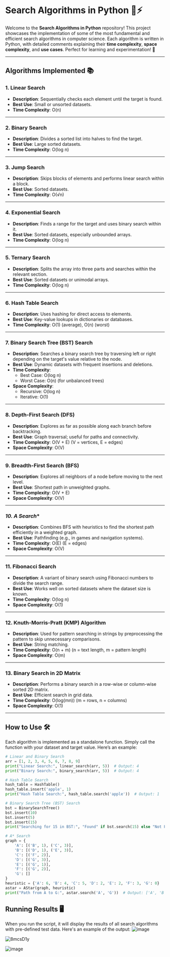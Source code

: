 # **Search Algorithms in Python 🧠⚡**

Welcome to the **Search Algorithms in Python** repository! This project showcases the implementation of some of the most fundamental and efficient search algorithms in computer science. Each algorithm is written in Python, with detailed comments explaining their **time complexity**, **space complexity**, and **use cases**. Perfect for learning and experimentation! 🚀

---

## **Algorithms Implemented 📚**

### **1. Linear Search**
- **Description**: Sequentially checks each element until the target is found.
- **Best Use**: Small or unsorted datasets.
- **Time Complexity**: O(n)

---

### **2. Binary Search**
- **Description**: Divides a sorted list into halves to find the target.
- **Best Use**: Large sorted datasets.
- **Time Complexity**: O(log n)

---

### **3. Jump Search**
- **Description**: Skips blocks of elements and performs linear search within a block.
- **Best Use**: Sorted datasets.
- **Time Complexity**: O(√n)

---

### **4. Exponential Search**
- **Description**: Finds a range for the target and uses binary search within it.
- **Best Use**: Sorted datasets, especially unbounded arrays.
- **Time Complexity**: O(log n)

---

### **5. Ternary Search**
- **Description**: Splits the array into three parts and searches within the relevant section.
- **Best Use**: Sorted datasets or unimodal arrays.
- **Time Complexity**: O(log n)

---

### **6. Hash Table Search**
- **Description**: Uses hashing for direct access to elements.
- **Best Use**: Key-value lookups in dictionaries or databases.
- **Time Complexity**: O(1) (average), O(n) (worst)

---

### **7. Binary Search Tree (BST) Search**
- **Description**: Searches a binary search tree by traversing left or right depending on the target's value relative to the node.
- **Best Use**: Dynamic datasets with frequent insertions and deletions.
- **Time Complexity**: 
  - Best Case: O(log n)
  - Worst Case: O(n) (for unbalanced trees)
- **Space Complexity**: 
  - Recursive: O(log n)
  - Iterative: O(1)

---

### **8. Depth-First Search (DFS)**
- **Description**: Explores as far as possible along each branch before backtracking.
- **Best Use**: Graph traversal; useful for paths and connectivity.
- **Time Complexity**: O(V + E) (V = vertices, E = edges)
- **Space Complexity**: O(V)

---

### **9. Breadth-First Search (BFS)**
- **Description**: Explores all neighbors of a node before moving to the next level.
- **Best Use**: Shortest path in unweighted graphs.
- **Time Complexity**: O(V + E)
- **Space Complexity**: O(V)

---

### **10. A* Search**
- **Description**: Combines BFS with heuristics to find the shortest path efficiently in a weighted graph.
- **Best Use**: Pathfinding (e.g., in games and navigation systems).
- **Time Complexity**: O(E) (E = edges)
- **Space Complexity**: O(V)

---

### **11. Fibonacci Search**
- **Description**: A variant of binary search using Fibonacci numbers to divide the search range.
- **Best Use**: Works well on sorted datasets where the dataset size is known.
- **Time Complexity**: O(log n)
- **Space Complexity**: O(1)

---

### **12. Knuth-Morris-Pratt (KMP) Algorithm**
- **Description**: Used for pattern searching in strings by preprocessing the pattern to skip unnecessary comparisons.
- **Best Use**: String matching.
- **Time Complexity**: O(n + m) (n = text length, m = pattern length)
- **Space Complexity**: O(m)

---

### **13. Binary Search in 2D Matrix**
- **Description**: Performs a binary search in a row-wise or column-wise sorted 2D matrix.
- **Best Use**: Efficient search in grid data.
- **Time Complexity**: O(log(mn)) (m = rows, n = columns)
- **Space Complexity**: O(1)

---

## **How to Use 🛠️**

Each algorithm is implemented as a standalone function. Simply call the function with your dataset and target value. Here’s an example:

```python
# Linear and Binary Search
arr = [1, 2, 3, 4, 5, 6, 7, 8, 9]
print("Linear Search:", linear_search(arr, 5))  # Output: 4
print("Binary Search:", binary_search(arr, 5))  # Output: 4

# Hash Table Search
hash_table = HashTable()
hash_table.insert('apple', 1)
print("Hash Table Search:", hash_table.search('apple'))  # Output: 1

# Binary Search Tree (BST) Search
bst = BinarySearchTree()
bst.insert(10)
bst.insert(5)
bst.insert(15)
print("Searching for 15 in BST:", "Found" if bst.search(15) else "Not Found")  # Output: Found

# A* Search
graph = {
    'A': [('B', 1), ('C', 3)],
    'B': [('D', 1), ('E', 3)],
    'C': [('F', 2)],
    'D': [('G', 3)],
    'E': [('G', 1)],
    'F': [('G', 2)],
    'G': []
}
heuristic = {'A': 6, 'B': 4, 'C': 5, 'D': 2, 'E': 2, 'F': 3, 'G': 0}
astar = AStar(graph, heuristic)
print("Path from A to G:", astar.search('A', 'G'))  # Output: ['A', 'B', 'E', 'G']

```

## Running Results 🖥️

When you run the script, it will display the results of all search algorithms with pre-defined test data. Here's an example of the output:
![image](https://github.com/user-attachments/assets/14afe147-cad1-451f-84f4-9405eec44590)

![8mcsD1y](https://github.com/user-attachments/assets/0073e271-d055-4b11-b0db-32649b7e7bea)

![image](https://github.com/user-attachments/assets/2bfe2a54-732a-4e8a-8bfa-159b77733fd4)



